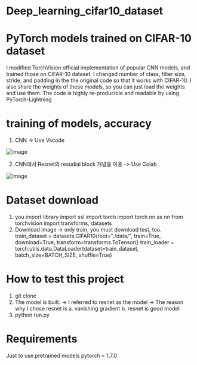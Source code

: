 # Deep_learning_cifar10_dataset

# PyTorch models trained on CIFAR-10 dataset

I modified TorchVision official implementation of popular CNN models, and trained those on CIFAR-10 dataset.
I changed number of class, filter size, stride, and padding in the the original code so that it works with CIFAR-10.
I also share the weights of these models, so you can just load the weights and use them.
The code is highly re-producible and readable by using PyTorch-Lightning

# training of models, accuracy
1. CNN -> Use Vscode
   
![image](https://github.com/jeongdaeyun/Deep_learning_cifar10_dataset/assets/50974241/43ab4fcc-2bfd-4967-a9d4-ff4f8c5d66cb)

2. CNN에서 Resnet의 resudial block 개념을 이용 -> Use Colab

![image](https://github.com/jeongdaeyun/Deep_learning_cifar10_dataset/assets/50974241/bc505980-e5cf-42b5-bfa7-5198c1f51e5c)


# Dataset download
1. you import library
  import ssl
  import torch
  import torch.nn as nn
  from torchvision import transforms, datasets
2. Download image -> only train, you must download test, too.
  train_dataset = datasets.CIFAR10(root="./data/",
                                 train=True,
                                 download=True,
                                 transform=transforms.ToTensor()
  train_loader = torch.utils.data.DataLoader(dataset=train_dataset,
                                           batch_size=BATCH_SIZE,
                                           shuffle=True)
                                           


# How to test this project
1. git clone 
2. The model is built. -> I referred to resnet as the model
 -> The reason why I chose resnet is
  a. vanishing gradient
  b. resnet is good model
3. python run.py


# Requirements
Just to use pretrained models
  pytorch = 1.7.0
